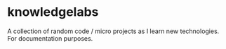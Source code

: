 # knowledgelabs
A collection of random code / micro projects as I learn new technologies. For documentation purposes. 
